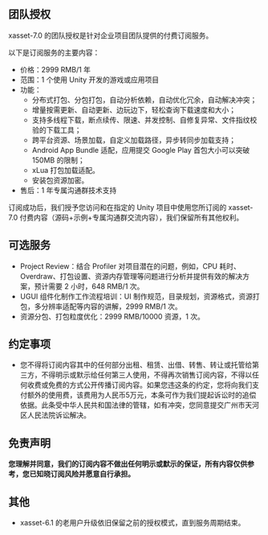 <!-- docs/team-plan.md -->
## 团队授权

xasset-7.0 的团队授权是针对企业项目团队提供的付费订阅服务。

以下是订阅服务的主要内容：

- 价格：2999 RMB/1 年
- 范围：1 个使用 Unity 开发的游戏或应用项目
- 功能：
    - 分布式打包、分包打包，自动分析依赖，自动优化冗余，自动解决冲突；
    - 增量按需更新、自动更新、边玩边下，轻松查询下载速度和大小；
    - 支持多线程下载，断点续传、限速、并发控制、自修复异常、文件指纹校验的下载工具；
    - 跨平台资源、场景加载，自定义加载路径，异步转同步加载支持；
    - Android App Bundle 适配，应用提交 Google Play 首包大小可以突破 150MB 的限制；
    - xLua 打包加载适配。
    - 安装包资源加密。
- 售后：1 年专属沟通群技术支持

订阅成功后，我们授予您访问和在指定的 Unity 项目中使用您所订阅的 xasset-7.0 付费内容（源码+示例+专属沟通群交流内容），我们保留所有其他权利。

## 可选服务

- Project Review：结合 Profiler 对项目潜在的问题，例如，CPU 耗时、Overdraw、打包设置、资源内存管理等问题进行分析并提供有效的解决方案，预计需要 2 小时，648 RMB/1 次。
- UGUI 组件化制作工作流程培训：UI 制作规范，目录规划，资源格式，资源打包，多分辨率适配等内容的讲解，2999 RMB/1 次。
- 资源分包、打包粒度优化：2999 RMB/10000 资源，1 次。

## 约定事项

- 您不得将订阅内容其中的任何部分出租、租赁、出借、转售、转让或托管给第三方，不得明示或默示给任何第三人使用，不得再次销售订阅内容，不得以任何收费或免费的方式公开传播订阅内容。如果您违这条的约定，您将向我们支付额外的使用费，该费用为人民币5万元，本条可作为我们提起诉讼时的追偿依据。此条受中华人民共和国法律的管辖，如有冲突，您同意提交广州市天河区人民法院诉讼解决。

## 免责声明

**您理解并同意，我们的订阅内容不做出任何明示或默示的保证，所有内容仅供参考，您已知晓订阅风险并愿意自行承担。**

## 其他

- xasset-6.1 的老用户升级依旧保留之前的授权模式，直到服务周期结束。